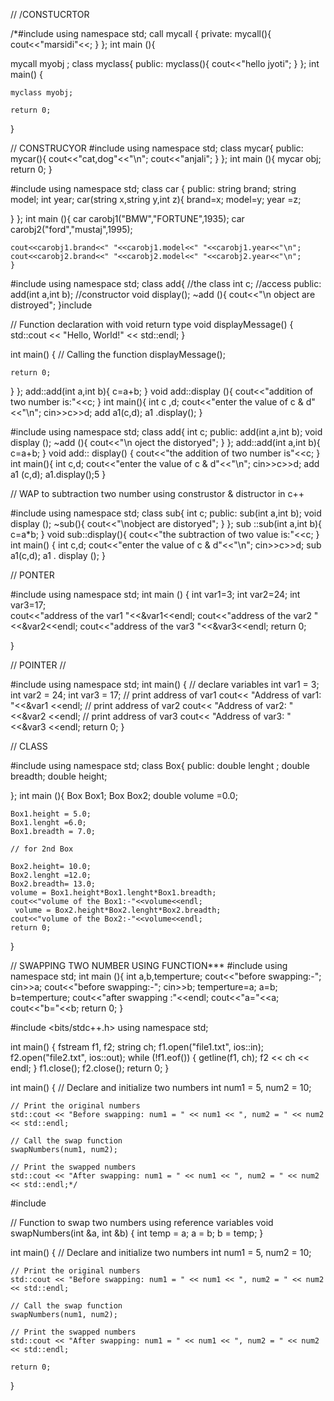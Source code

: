 // /CONSTUCRTOR

/*#include <iostream>
using namespace std;
call mycall {
    private:
    mycall(){
        cout<<"marsidi"<<;
    }
};
int main (){

mycall myobj ;
class myclass{
        public:
        myclass(){
            cout<<"hello jyoti";
        }
    };
    int main()
    {

    myclass myobj;
    
    return 0;
}

// CONSTRUCYOR
#include<iostream>
using namespace std;
class  mycar{
public:
mycar(){
    cout<<"cat,dog"<<"\n";
    cout<<"anjali";
}
};
int main (){
    mycar obj;
    return 0;
}

#include <iostream>
using namespace std;
class car {
    public:
   string  brand;
   string model;
   int year;
   car(string x,string y,int z){
 brand=x;
    model=y;
    year =z;

   }
};
int main (){
    car carobj1("BMW","FORTUNE",1935);
    car carobj2("ford","mustaj",1995);

    cout<<carobj1.brand<<" "<<carobj1.model<<" "<<carobj1.year<<"\n";
    cout<<carobj2.brand<<" "<<carobj2.model<<" "<<carobj2.year<<"\n";
    }


#include <iostream>
using namespace std;
class add{                          //the class
    int c;                              //access
    public:
    add(int a,int b);                    //constructor
    void display();
    ~add (){
        cout<<"\n object are distroyed";
    }include <iostream>

// Function declaration with void return type
void displayMessage() {
    std::cout << "Hello, World!" << std::endl;
}

int main() {
    // Calling the function
    displayMessage();
    
    return 0;
}
};
add::add(int a,int b){
    c=a+b;
}
void add::display (){
    cout<<"addition of two number is:"<<c;
}
int main(){
    int c ,d;
    cout<<"enter the value of c & d"<<"\n";
    cin>>c>>d;
    add a1(c,d);
    a1 .display();
}

#include <iostream>
using namespace std;
class add{
    int c;
    public:
    add(int a,int b);
    void display ();
        ~add (){
            cout<<"\n oject the distoryed";
        }
};
add::add(int a,int b){
    c=a+b;
}
void add::  display()
{
cout<<"the addition of two number is"<<c;
}
int main(){
    int c,d;
    cout<<"enter the value of c & d"<<"\n";
    cin>>c>>d;
    add a1 (c,d);
    a1.display();5
}

// WAP to subtraction two number using construstor & distructor in c++


#include <iostream>
using namespace std;
class sub{
    int c;
    public:
    sub(int a,int b);
    void display ();
    ~sub(){
        cout<<"\nobject are distoryed";
    }
};
sub ::sub(int a,int b){
    c=a*b;
    }
    void sub::display(){
        cout<<"the subtraction of two value is:"<<c;
    }
    int main()
    {
        int c,d;
        cout<<"enter the value of c & d"<<"\n";
        cin>>c>>d;
        sub a1(c,d);
        a1 . display ();
            }

// PONTER

 #include <iostream>
  using namespace std;
int main ()
{
 int var1=3;
int var2=24;
int var3=17;                   
 cout<<"address of the var1 "<<&var1<<endl;
cout<<"address of the var2 "<<&var2<<endl;
cout<<"address of the var3 "<<&var3<<endl;
                return 0;

 }

//  POINTER //

 #include <iostream>
using namespace std;
int main()
{
// declare variables
int var1 = 3;
int var2 = 24;
int var3 = 17;
// print address of var1
cout<< "Address of var1: "<<&var1 <<endl;
// print address of var2
cout<< "Address of var2: " <<&var2 <<endl;
// print address of var3
cout<< "Address of var3: " <<&var3 <<endl;
return 0;
}

// CLASS 

#include <iostream>
using namespace std;
class Box{
    public:
    double lenght ;
    double breadth;
    double height;

};
int main (){
    Box Box1;
    Box Box2;
    double volume =0.0;
    

    Box1.height = 5.0;
    Box1.lenght =6.0;
    Box1.breadth = 7.0;

    // for 2nd Box

    Box2.height= 10.0;
    Box2.lenght =12.0;
    Box2.breadth= 13.0;
    volume = Box1.height*Box1.lenght*Box1.breadth; 
    cout<<"volume of the Box1:-"<<volume<<endl;
     volume = Box2.height*Box2.lenght*Box2.breadth; 
    cout<<"volume of the Box2:-"<<volume<<endl;
    return 0;
}

// SWAPPING TWO NUMBER USING FUNCTION***
#include <iostream>
using namespace std;
int main (){
    int a,b,temperture;
    cout<<"before swapping:-";
    cin>>a;
        cout<<"before swapping:-";
    cin>>b;
    temperture=a;
    a=b;
    b=temperture;
    cout<<"after swapping :"<<endl;
    cout<<"a="<<a;
    cout<<"b="<<b;
    return 0;
}

#include  <bits/stdc++.h>
using namespace std;

int main() {
    fstream f1, f2;
    string ch;
    f1.open("file1.txt", ios::in);
    f2.open("file2.txt", ios::out);
    while (!f1.eof()) {
        getline(f1, ch);
        f2 << ch << endl;
    }
    f1.close();
    f2.close();
    return 0;
}

int main() {
    // Declare and initialize two numbers
    int num1 = 5, num2 = 10;

    // Print the original numbers
    std::cout << "Before swapping: num1 = " << num1 << ", num2 = " << num2 << std::endl;

    // Call the swap function
    swapNumbers(num1, num2);

    // Print the swapped numbers
    std::cout << "After swapping: num1 = " << num1 << ", num2 = " << num2 << std::endl;*/

#include <iostream>

// Function to swap two numbers using reference variables
void swapNumbers(int &a, int &b) {
    int temp = a;
    a = b;
    b = temp;
}

int main() {
    // Declare and initialize two numbers
    int num1 = 5, num2 = 10;

    // Print the original numbers
    std::cout << "Before swapping: num1 = " << num1 << ", num2 = " << num2 << std::endl;

    // Call the swap function
    swapNumbers(num1, num2);

    // Print the swapped numbers
    std::cout << "After swapping: num1 = " << num1 << ", num2 = " << num2 << std::endl;

    return 0;
}
